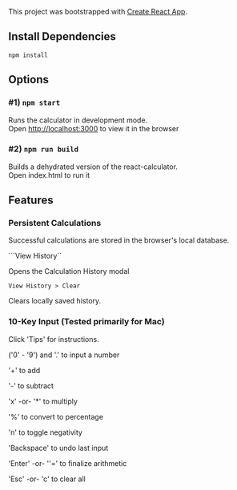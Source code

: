 This project was bootstrapped with [Create React App](https://github.com/facebook/create-react-app).

## Install Dependencies

```
npm install
```

## Options

### #1) `npm start`

Runs the calculator in development mode. <br>
Open [http://localhost:3000](http://localhost:3000) to view it in the browser

### #2) `npm run build`

Builds a dehydrated version of the react-calculator. <br>
Open index.html to run it

## Features

### Persistent Calculations
Successful calculations are stored in the browser's local database.

```View History``

Opens the Calculation History modal

```View History > Clear```

Clears locally saved history.

### 10-Key Input (Tested primarily for Mac)
Click 'Tips' for instructions.

('0' - '9') and '.' to input a number

'+' to add

'-' to subtract

'x' -or- '*' to multiply

'%' to convert to percentage

'n' to toggle negativity

'Backspace' to undo last input

'Enter' -or- ''=' to finalize arithmetic

'Esc' -or- 'c' to clear all
